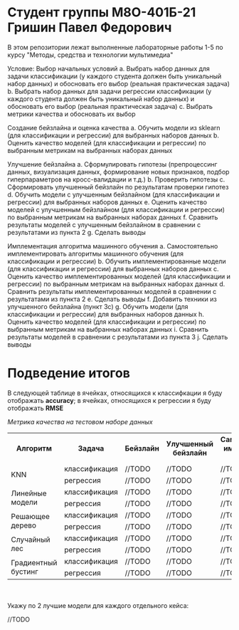 # Студент группы М8О-401Б-21 Гришин Павел Федорович

В этом репозитории лежат выполненные лабораторные работы 1-5 по курсу "Методы, средства и технологии мультимедиа"

Условие:
Выбор начальных условий
a. Выбрать набор данных для задачи классификации (у каждого студента должен быть уникальный набор данных) и обосновать его выбор (реальная практическая задача)
b. Выбрать набор данных для задачи регрессии классификации (у каждого студента должен быть уникальный набор данных) и обосновать его выбор (реальная практическая задача)
c. Выбрать метрики качества и обосновать их выбор

Создание бейзлайна и оценка качества
a. Обучить модели из sklearn (для классификации и регрессии) для выбранных наборов данных
b. Оценить качество моделей (для классификации и регрессии) по выбранным метрикам на выбранных наборах данных

Улучшение бейзлайна
a. Сформулировать гипотезы (препроцессинг данных, визуализация данных, формирование новых признаков, подбор гиперпараметров на кросс-валидации и т.д.)
b. Проверить гипотезы
c. Сформировать улучшенный бейзлайн по результатам проверки гипотез
d. Обучить модели с улучшенным бейзлайном (для классификации и регрессии) для выбранных наборов данных
e. Оценить качество моделей с улучшенным бейзлайном (для классификации и регрессии) по выбранным метрикам на выбранных наборах данных
f. Сравнить результаты моделей с улучшенным бейзлайном в сравнении с результатами из пункта 2
g. Сделать выводы

Имплементация алгоритма машинного обучения
a. Самостоятельно имплементировать алгоритмы машинного обучения (для классификации и регрессии)
b. Обучить имплементированные модели (для классификации и регрессии) для выбранных наборов данных
c. Оценить качество имплементированных моделей (для классификации и регрессии) по выбранным метрикам на выбранных наборах данных
d. Сравнить результаты имплементированных моделей в сравнении с результатами из пункта 2
e. Сделать выводы
f. Добавить техники из улучшенного бейзлайна (пункт 3с)
g. Обучить модели (для классификации и регрессии) для выбранных наборов данных
h. Оценить качество моделей (для классификации и регрессии) по выбранным метрикам на выбранных наборах данных
i. Сравнить результаты моделей в сравнении с результатами из пункта 3
j. Сделать выводы

# Подведение итогов

В следующей таблице в ячейках, относящихся к классифкации я буду отображать **accuracy**; в ячейках, относящихся к регрессии я буду отображать **RMSE**

*Метрика качества на тестовом наборе данных*
<table>
    <tr>
        <th rowspan="1">Алгоритм</th>
        <th>Задача</th>
        <th>Бейзлайн</th>
        <th>Улучшенный бейзлайн</th>
        <th>Самостоятельная имплементация алгоритма</th>
    </tr>
    <tr>
        <td rowspan="2">KNN</td>
        <td>классификация</td>
        <td>//TODO</td>
        <td>//TODO</td>
        <td>//TODO</td>
    </tr>
    <tr>
        <td>регрессия</td>
        <td>//TODO</td>
        <td>//TODO</td>
        <td>//TODO</td>
    </tr>
    <tr>
        <td rowspan="2">Линейные модели</td>
        <td>классификация</td>
        <td>//TODO</td>
        <td>//TODO</td>
        <td>//TODO</td>
    </tr>
    <tr>
        <td>регрессия</td>
        <td>//TODO</td>
        <td>//TODO</td>
        <td>//TODO</td>
    </tr>
    <tr>
        <td rowspan="2">Решающее дерево</td>
        <td>классификация</td>
        <td>//TODO</td>
        <td>//TODO</td>
        <td>//TODO</td>
    </tr>
    <tr>
        <td>регрессия</td>
        <td>//TODO</td>
        <td>//TODO</td>
        <td>//TODO</td>
    </tr>
    <tr>
        <td rowspan="2">Случайный лес</td>
        <td>классификация</td>
        <td>//TODO</td>
        <td>//TODO</td>
        <td>//TODO</td>
    </tr>
    <tr>
        <td>регрессия</td>
        <td>//TODO</td>
        <td>//TODO</td>
        <td>//TODO</td>
    </tr>
    <tr>
        <td rowspan="2">Градиентный бустинг</td>
        <td>классификация</td>
        <td>//TODO</td>
        <td>//TODO</td>
        <td>//TODO</td>
    </tr>
    <tr>
        <td>регрессия</td>
        <td>//TODO</td>
        <td>//TODO</td>
        <td>//TODO</td>
    </tr>
</table>


<br><br>
Укажу по 2 лучшие модели для каждого отдельного кейса:
<br>

//TODO

<br>


